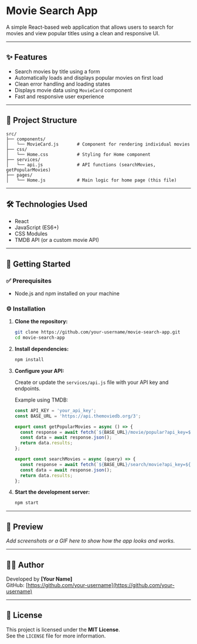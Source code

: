 
# Movie Search App

A simple React-based web application that allows users to search for movies and view popular titles using a clean and responsive UI.

---

## ✨ Features

- Search movies by title using a form  
- Automatically loads and displays popular movies on first load  
- Clean error handling and loading states  
- Displays movie data using `MovieCard` component  
- Fast and responsive user experience  

---

## 📁 Project Structure

```
src/
├── components/
│   └── MovieCard.js       # Component for rendering individual movies
├── css/
│   └── Home.css           # Styling for Home component
├── services/
│   └── api.js             # API functions (searchMovies, getPopularMovies)
├── pages/
│   └── Home.js            # Main logic for home page (this file)
```

---

## 🛠️ Technologies Used

- React  
- JavaScript (ES6+)  
- CSS Modules  
- TMDB API (or a custom movie API)  

---

## 🚀 Getting Started

### ✅ Prerequisites

- Node.js and npm installed on your machine

### ⚙️ Installation

1. **Clone the repository:**
   ```bash
   git clone https://github.com/your-username/movie-search-app.git
   cd movie-search-app
   ```

2. **Install dependencies:**
   ```bash
   npm install
   ```

3. **Configure your API:**

   Create or update the `services/api.js` file with your API key and endpoints.

   Example using TMDB:

   ```js
   const API_KEY = 'your_api_key';
   const BASE_URL = 'https://api.themoviedb.org/3';

   export const getPopularMovies = async () => {
     const response = await fetch(`${BASE_URL}/movie/popular?api_key=${API_KEY}`);
     const data = await response.json();
     return data.results;
   };

   export const searchMovies = async (query) => {
     const response = await fetch(`${BASE_URL}/search/movie?api_key=${API_KEY}&query=${query}`);
     const data = await response.json();
     return data.results;
   };
   ```

4. **Start the development server:**
   ```bash
   npm start
   ```

---

## 📸 Preview

_Add screenshots or a GIF here to show how the app looks and works._

---

## 👨‍💻 Author

Developed by **[Your Name]**  
GitHub: [https://github.com/your-username](https://github.com/your-username)

---

## 📄 License

This project is licensed under the **MIT License**.  
See the `LICENSE` file for more information.
